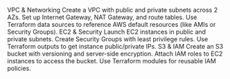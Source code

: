 VPC & Networking Create a VPC with public and private subnets across 2 AZs. 
Set up Internet Gateway, NAT Gateway, and route tables. Use Terraform data sources to reference AWS default resources (like AMIs or Security Groups). 
EC2 & Security Launch EC2 instances in public and private subnets. Create Security Groups with least privilege rules. 
Use Terraform outputs to get instance public/private IPs. S3 & IAM Create an S3 bucket with versioning and server-side encryption. 
Attach IAM roles to EC2 instances to access the bucket. Use Terraform modules for reusable IAM policies.
